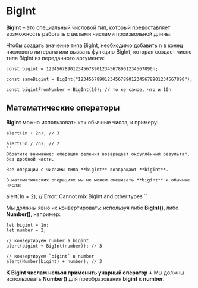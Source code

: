 # BigInt
**BigInt** – это специальный числовой тип, который предоставляет возможность работать с целыми числами произвольной длины.

Чтобы создать значение типа BigInt, необходимо добавить n в конец числового литерала или вызвать функцию BigInt, которая создаст число типа BigInt из переданного аргумента:
```
const bigint = 1234567890123456789012345678901234567890n;

const sameBigint = BigInt("1234567890123456789012345678901234567890");

const bigintFromNumber = BigInt(10); // то же самое, что и 10n
```

## Математические операторы

**BigInt** можно использовать как обычные числа, к примеру:
```
alert(1n + 2n); // 3

alert(5n / 2n); // 2
``
Обратите внимание: операция деления возвращает округлённый результат, без дробной части. 

Все операции с числами типа **bigint** возвращают **bigint**.

В математических операциях мы не можем смешивать **bigint** и обычные числа:
```
alert(1n + 2); // Error: Cannot mix BigInt and other types
``

Мы должны явно их конвертировать: используя либо **BigInt()**, либо **Number()**, например:
```
let bigint = 1n;
let number = 2;

// конвертируем number в bigint
alert(bigint + BigInt(number)); // 3

// конвертируем `bigint` в number
alert(Number(bigint) + number); // 3
```

**К BigInt числам нельзя применить унарный оператор +** Мы должны использовать **Number()** для преобразования **bigint** к **number**.


